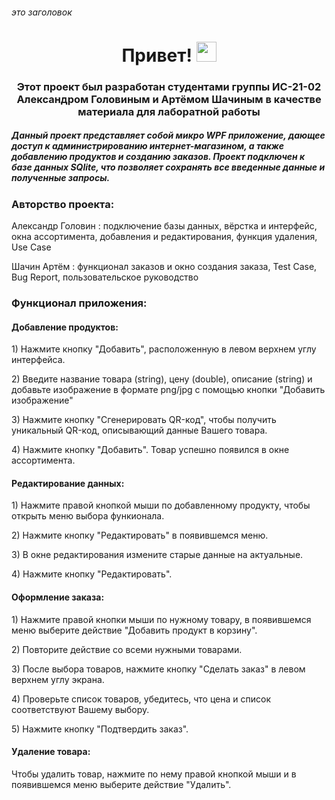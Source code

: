 ###### это заголовок
<h1 align="center"> Привет! </a> 
<img src="https://github.com/blackcater/blackcater/raw/main/images/Hi.gif" height="32"/></h1>
<h3 align="center">Этот проект был разработан студентами группы ИС-21-02 Александром Головиным и Артёмом Шачиным  в качестве материала для лаборатной работы </h3>



<h5 align="left">Данный проект представляет собой микро WPF приложение, дающее доступ к администрированию интернет-магазином, а также добавлению продуктов и созданию заказов. Проект подключен к базе данных SQlite, что позволяет сохранять все введенные данные и полученные запросы.</h5>

<h3 align="left">Авторство проекта:</h3>
<p>Александр Головин : подключение базы данных, вёрстка и интерфейс, окна ассортимента, добавления и редактирования, функция удаления, Use Case</p>
<p>Шачин Артём : функционал заказов и окно создания заказа, Test Case, Bug Report, пользовательское руководство</p> 

<h3 align="left">Функционал приложения:</h3>
<h4 align="left">Добавление продуктов:</h4>
<p> 1) Нажмите кнопку "Добавить", расположенную в левом верхнем углу интерфейса.
<p> 2) Введите название товара (string), цену (double), описание (string) и добавьте изображение в формате png/jpg с помощью кнопки "Добавить изображение"
<p> 3) Нажмите кнопку "Сгенерировать QR-код", чтобы получить уникальный QR-код, описывающий данные Вашего товара.
<p> 4) Нажмите кнопку "Добавить". Товар успешно появился в окне ассортимента.
<h4 align="left">Редактирование данных:</h4>
<p> 1) Нажмите правой кнопкой мыши по добавленному продукту, чтобы открыть меню выбора функионала. 
<p> 2) Нажмите кнопку "Редактировать" в появившемся меню. 
<p> 3) В окне редактирования измените старые данные на актуальные.
<p> 4) Нажмите кнопку "Редактировать".
<h4 align="left">Оформление заказа:</h4>
<p> 1) Нажмите правой кнопки мыши по нужному товару, в появившемся меню выберите действие "Добавить продукт в корзину".
<p> 2) Повторите действие со всеми нужными товарами.
<p> 3) После выбора товаров, нажмите кнопку "Сделать заказ" в левом верхнем углу экрана.
<p> 4) Проверьте список товаров, убедитесь, что цена и список соответствуют Вашему выбору.
<p> 5) Нажмите кнопку "Подтвердить заказ".
<h4 align="left">Удаление товара:</h4>
<p> Чтобы удалить товар, нажмите по нему правой кнопкой мыши и в появившемся меню выберите действие "Удалить".
